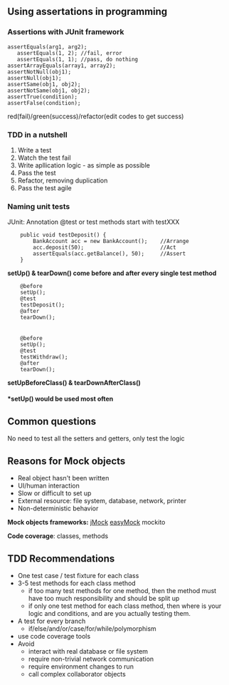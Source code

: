 ## Using assertations in programming

### Assertions with JUnit framework
    assertEquals(arg1, arg2);
	   assertEquals(1, 2); //fail, error
	   assertEquals(1, 1); //pass, do nothing
    assertArrayEquals(array1, array2);
    assertNotNull(obj1);
    assertNull(obj1);
    assertSame(obj1, obj2);
    assertNotSame(obj1, obj2);
    assertTrue(condition);
    assertFalse(condition);

red(fail)/green(success)/refactor(edit codes to get success)

### TDD in a nutshell

1. Write a test
2. Watch the test fail
3. Write apllication logic - as simple as possible
4. Pass the test
5. Refactor, removing duplication
6. Pass the test agile

### Naming unit tests

JUnit: Annotation @test or test methods start with testXXX

```
    public void testDeposit() {
        BankAccount acc = new BankAccount();    //Arrange
        acc.deposit(50);                        //Act
        assertEquals(acc.getBalance(), 50);     //Assert
    }

```

__setUp() & tearDown() come before and after every single test method__
```
    @before
    setUp();
    @test
    testDeposit();
    @after
    tearDown();
```
######  
```
    @before
    setUp();
    @test
    testWithdraw();
    @after
    tearDown();
```

__setUpBeforeClass() & tearDownAfterClass()__
#### *setUp() would be used most often

## Common questions

No need to test all the setters and getters, only test the logic

## Reasons for Mock objects

- Real object hasn't been written
- UI/human interaction
- Slow or difficult to set up
- External resource: file system, database, network, printer
- Non-deterministic behavior

__Mock objects frameworks:__
[jMock](jmock.org)
[easyMock](easymock.org)
mockito

__Code coverage__: classes, methods

## TDD Recommendations

- One test case / test fixture for each class
- 3-5 test methods for each class method
    + if too many test methods for one method, then the method must have too much responsibility and should be split up
    + if only one test method for each class method, then where is your logic and conditions, and are you actually testing them. 
- A test for every branch
    + if/else/and/or/case/for/while/polymorphism
- use code coverage tools
- Avoid 
    + interact with real database or file system
    + require non-trivial network communication
    + require environment changes to run
    + call complex collaborator objects
